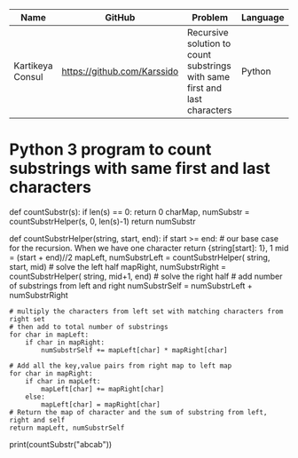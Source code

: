 | Name | GitHub | Problem | Language |
| -----| ----- | ----- | ----- |
| Kartikeya Consul | https://github.com/Karssido | Recursive solution to count substrings with same first and last characters | Python |                    
                   


# Python 3 program to count substrings with same first and last characters
def countSubstr(s):
	if len(s) == 0:
		return 0
	charMap, numSubstr = countSubstrHelper(s, 0, len(s)-1)
	return numSubstr

def countSubstrHelper(string, start, end):
	if start >= end: # our base case for the recursion. When we have one character
		return {string[start]: 1}, 1
	mid = (start + end)//2
	mapLeft, numSubstrLeft = countSubstrHelper(
		string, start, mid) # solve the left half
	mapRight, numSubstrRight = countSubstrHelper(
		string, mid+1, end) # solve the right half
	# add number of substrings from left and right
	numSubstrSelf = numSubstrLeft + numSubstrRight

	# multiply the characters from left set with matching characters from right set
	# then add to total number of substrings
	for char in mapLeft:
		if char in mapRight:
			numSubstrSelf += mapLeft[char] * mapRight[char]

	# Add all the key,value pairs from right map to left map
	for char in mapRight:
		if char in mapLeft:
			mapLeft[char] += mapRight[char]
		else:
			mapLeft[char] = mapRight[char]
	# Return the map of character and the sum of substring from left, right and self
	return mapLeft, numSubstrSelf


print(countSubstr("abcab"))

